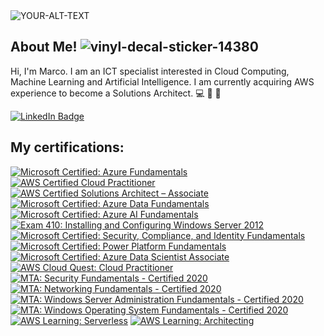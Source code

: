 
<picture>
 <source media="(prefers-color-scheme: dark)" srcset="https://prof3223.s3.eu-north-1.amazonaws.com/profile.png">
 <source media="(prefers-color-scheme: light)" srcset="https://prof3223.s3.eu-north-1.amazonaws.com/profile56.png">
 <img alt="YOUR-ALT-TEXT" src="https://prof3223.s3.eu-north-1.amazonaws.com/profile.png">
</picture> 

## About Me! ![vinyl-decal-sticker-14380](https://user-images.githubusercontent.com/107459011/224762336-dbcdbc38-3cd5-4ee8-a142-04b87d37bf00.jpg)
Hi, I'm Marco. I am an ICT specialist interested in Cloud Computing, Machine Learning and Artificial Intelligence.
I am currently acquiring AWS experience to become a Solutions Architect. :computer: :straight_ruler: :triangular_ruler:

<div id="badges">
  <a href="https://www.linkedin.com/in/marco-franchi-fi/">
    <img src="https://img.shields.io/badge/LinkedIn-blue?style=for-the-badge&logo=linkedin&logoColor=white" alt="LinkedIn Badge"/>
 </a>
</div>

## My certifications:
<!--START_SECTION:badges-->

[![Microsoft Certified: Azure Fundamentals](https://images.credly.com/size/110x110/images/be8fcaeb-c769-4858-b567-ffaaa73ce8cf/image.png)](http://www.credly.com/badges/893e92a4-e64a-4923-a000-cdb872ffd12f "Microsoft Certified: Azure Fundamentals")
[![AWS Certified Cloud Practitioner](https://images.credly.com/size/110x110/images/00634f82-b07f-4bbd-a6bb-53de397fc3a6/image.png)](http://www.credly.com/badges/086f68e6-e154-4349-b665-b44202f54e5c "AWS Certified Cloud Practitioner")
[![AWS Certified Solutions Architect – Associate](https://images.credly.com/size/110x110/images/0e284c3f-5164-4b21-8660-0d84737941bc/image.png)](http://www.credly.com/badges/0cdee379-0242-43d4-8e97-18d1e8231b4f "AWS Certified Solutions Architect – Associate")
[![Microsoft Certified: Azure Data Fundamentals](https://images.credly.com/size/110x110/images/70eb1e3f-d4de-4377-a062-b20fb29594ea/azure-data-fundamentals-600x600.png)](http://www.credly.com/badges/924e4abd-8c88-43b4-8183-4648077b10e1 "Microsoft Certified: Azure Data Fundamentals")
[![Microsoft Certified: Azure AI Fundamentals](https://images.credly.com/size/110x110/images/4136ced8-75d5-4afb-8677-40b6236e2672/azure-ai-fundamentals-600x600.png)](http://www.credly.com/badges/6f33ccd3-f518-41fc-a4c9-8258d2e2e245 "Microsoft Certified: Azure AI Fundamentals")
[![Exam 410: Installing and Configuring Windows Server 2012](https://images.credly.com/size/110x110/images/f1c8b841-d2af-46d0-a7af-f40f7b443c79/Installing_and_Configuring_Windows_Server_2012-01.png)](http://www.credly.com/badges/902f0c7b-1ca0-4fa7-a817-2b949d1c5ea9 "Exam 410: Installing and Configuring Windows Server 2012")
[![Microsoft Certified: Security, Compliance, and Identity Fundamentals](https://images.credly.com/size/110x110/images/fc1352af-87fa-4947-ba54-398a0e63322e/security-compliance-and-identity-fundamentals-600x600.png)](http://www.credly.com/badges/feaf6410-4f10-4299-b55b-a42b0702078d "Microsoft Certified: Security, Compliance, and Identity Fundamentals")
[![Microsoft Certified: Power Platform Fundamentals](https://images.credly.com/size/110x110/images/2a6251f2-737b-4bf6-9190-d77570cc76fc/CERT-Fundamentals-Power-Platform.png)](http://www.credly.com/badges/15db8f21-3738-4b6c-baee-16e9b7d82894 "Microsoft Certified: Power Platform Fundamentals")
[![Microsoft Certified: Azure Data Scientist Associate](https://images.credly.com/size/110x110/images/5c8fca38-b0d2-49e5-9ad2-f3f8e79b327f/azure-data-scientist-associate-600x600.png)](http://www.credly.com/badges/5947430a-0eb6-404e-b016-c19342b32426 "Microsoft Certified: Azure Data Scientist Associate")
[![AWS Cloud Quest: Cloud Practitioner](https://images.credly.com/size/110x110/images/2784d0d8-327c-406f-971e-9f0e15097003/image.png)](http://www.credly.com/badges/7683030c-03b1-43db-a054-ff933399b933 "AWS Cloud Quest: Cloud Practitioner")
[![MTA: Security Fundamentals - Certified 2020](https://images.credly.com/size/110x110/images/7fac65ba-b029-4884-b817-28bb047ac0f7/MTA-Security_Fundamentals.png)](http://www.credly.com/badges/15042395-fe39-4b63-8dc6-127a69d9d486 "MTA: Security Fundamentals - Certified 2020")
[![MTA: Networking Fundamentals - Certified 2020](https://images.credly.com/size/110x110/images/c26f90a3-d0db-4828-ba36-1c2de0b528de/MTA-Networking_Fundamentals.png)](http://www.credly.com/badges/13bdabe4-d7a6-4574-b4e9-3729f657e7fe "MTA: Networking Fundamentals - Certified 2020")
[![MTA: Windows Server Administration Fundamentals - Certified 2020](https://images.credly.com/size/110x110/images/7727a642-47a0-4588-90ee-839208a6efef/MTA-Windows_Server_Administration_Fundamentals.png)](http://www.credly.com/badges/13359fe7-30ac-4e2a-9b12-7e665f39a710 "MTA: Windows Server Administration Fundamentals - Certified 2020")
[![MTA: Windows Operating System Fundamentals - Certified 2020](https://images.credly.com/size/110x110/images/9da17576-0461-4493-95d8-184f77fa2677/MTA-Windows_Operating_System_Fundamentals.png)](http://www.credly.com/badges/0d59b0ee-525b-44a0-af67-fcc5a4ca9a31 "MTA: Windows Operating System Fundamentals - Certified 2020")
[![AWS Learning: Serverless](https://images.credly.com/size/110x110/images/e07c6cc4-b737-4d7e-8ce8-66b6b7a60367/image.png)](http://www.credly.com/badges/f19bafaa-1d8e-4b5e-8080-b0710e21a87c "AWS Learning: Serverless")
[![AWS Learning: Architecting](https://images.credly.com/size/110x110/images/519a6dba-f145-4c1a-85a2-1d173d6898d9/image.png)](http://www.credly.com/badges/41fdc0a7-f287-461a-b691-576dacbff645 "AWS Learning: Architecting")
<!--END_SECTION:badges-->
